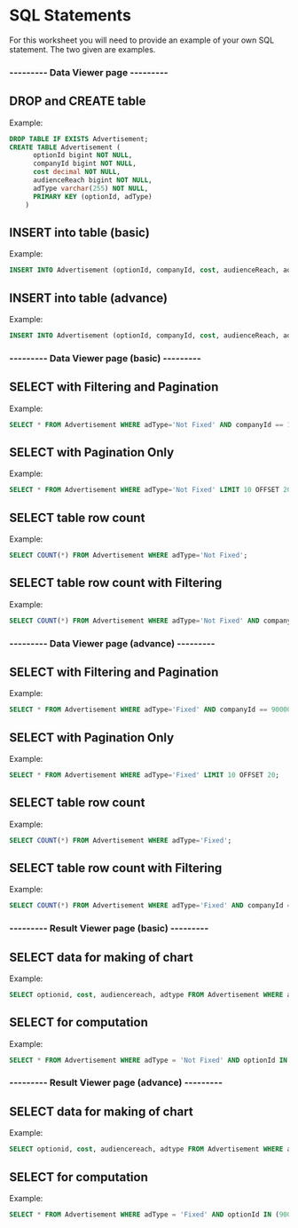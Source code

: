 # SQL Statements

For this worksheet you will need to provide an example of your own SQL statement. The two given are examples.


### --------- Data Viewer page ---------
## DROP and CREATE table
Example:
```sql
DROP TABLE IF EXISTS Advertisement;
CREATE TABLE Advertisement (
      optionId bigint NOT NULL,
      companyId bigint NOT NULL,
      cost decimal NOT NULL,
      audienceReach bigint NOT NULL,
      adType varchar(255) NOT NULL,
      PRIMARY KEY (optionId, adType)
    )
```

## INSERT into table (basic)
Example:
```sql
INSERT INTO Advertisement (optionId, companyId, cost, audienceReach, adType) VALUES (1000000001, 1000000001, 1000, 4000, "Not Fixed");
```

## INSERT into table (advance)
Example:
```sql
INSERT INTO Advertisement (optionId, companyId, cost, audienceReach, adType) VALUES (1000000001, 1000000001, 1000, 4000, "Fixed");
```


### --------- Data Viewer page (basic) ---------
## SELECT with Filtering and Pagination
Example:
```sql
SELECT * FROM Advertisement WHERE adType='Not Fixed' AND companyId == 1000000001 AND audienceReach = 4000 LIMIT 10 OFFSET 20;
```

## SELECT with Pagination Only
Example:
```sql
SELECT * FROM Advertisement WHERE adType='Not Fixed' LIMIT 10 OFFSET 20;
```

## SELECT table row count 
Example:
```sql
SELECT COUNT(*) FROM Advertisement WHERE adType='Not Fixed';
```

## SELECT table row count with Filtering
Example:
```sql
SELECT COUNT(*) FROM Advertisement WHERE adType='Not Fixed' AND companyId == 1000000001 AND audienceReach = 4000;
```

### --------- Data Viewer page (advance) ---------
## SELECT with Filtering and Pagination
Example:
```sql
SELECT * FROM Advertisement WHERE adType='Fixed' AND companyId == 9000000001 AND audienceReach = 4000 LIMIT 10 OFFSET 20;
```

## SELECT with Pagination Only
Example:
```sql
SELECT * FROM Advertisement WHERE adType='Fixed' LIMIT 10 OFFSET 20;
```

## SELECT table row count 
Example:
```sql
SELECT COUNT(*) FROM Advertisement WHERE adType='Fixed';
```

## SELECT table row count with Filtering
Example:
```sql
SELECT COUNT(*) FROM Advertisement WHERE adType='Fixed' AND companyId == 9000000001 AND audienceReach = 4000;
```

### --------- Result Viewer page (basic) ---------
## SELECT data for making of chart
Example:
```sql
SELECT optionid, cost, audiencereach, adtype FROM Advertisement WHERE adType = 'Not Fixed' AND optionId IN (1000000001,1000000002,1000000003);
```

## SELECT for computation
Example:
```sql
SELECT * FROM Advertisement WHERE adType = 'Not Fixed' AND optionId IN (000000001, 1000000002, 1000000003);
```

### --------- Result Viewer page (advance) ---------
## SELECT data for making of chart
Example:
```sql
SELECT optionid, cost, audiencereach, adtype FROM Advertisement WHERE adType = 'Fixed' AND optionId IN (9000000001,9000000002,9000000003);
```

## SELECT for computation
Example:
```sql
SELECT * FROM Advertisement WHERE adType = 'Fixed' AND optionId IN (9000000001, 9000000002, 9000000003);
```